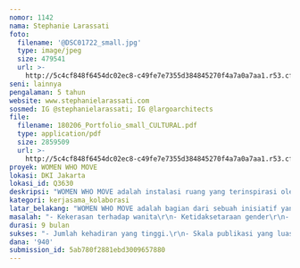 ```yaml
---
nomor: 1142
nama: Stephanie Larassati
foto:
  filename: '@DSC01722_small.jpg'
  type: image/jpeg
  size: 479541
  url: >-
    http://5c4cf848f6454dc02ec8-c49fe7e7355d384845270f4a7a0a7aa1.r53.cf2.rackcdn.com/035d3cdb-e7fc-4f8b-bd11-3ac557a6f8ef/@DSC01722_small.jpg
seni: lainnya
pengalaman: 5 tahun
website: www.stephanielarassati.com
sosmed: IG @stephanielarassati; IG @largoarchitects
file:
  filename: 180206_Portfolio_small_CULTURAL.pdf
  type: application/pdf
  size: 2859509
  url: >-
    http://5c4cf848f6454dc02ec8-c49fe7e7355d384845270f4a7a0a7aa1.r53.cf2.rackcdn.com/363f8ff9-bdc7-4c62-9753-0460c6e54849/180206_Portfolio_small_CULTURAL.pdf
proyek: WOMEN WHO MOVE
lokasi: DKI Jakarta
lokasi_id: Q3630
deskripsi: "WOMEN WHO MOVE adalah instalasi ruang yang terinspirasi oleh cerita-cerita perempuan yang berpindah dari satu tempat ke tempat lain dengan alasan yang dipicu oleh rasa takut dan penindasan. Karya ini akan menggambarkan pemindahan dan kebingungan tetapi juga keberanian dan kekuatan. Karya ini menyoroti relasi dan kaitan langsung antar kejadian di masa lalu, sekarang dan masa depan dan juga fluiditas dari pengalaman emosional internal manusia yang melampaui waktu dan ruang.\r\n\r\nIde proyek ini adalah menggabungkan desain arsitektur dan koreografi tari untuk mengeksplorasi relasi dan konflik antara tubuh dan geometri, atau dalam hal ini, pengalaman manusia dan lingkungannya. Ruang membentuk gerak - gerak melengkapi ruang.\r\n\r\nProyek ini akan mengeksplorasi lebih lanjut cara-cara kontemporer untuk menciptakan lingkungan yang merangsang panca indra. Sebuah proposisi berbasis penelitian yang seksama dan cermat akan sangat diperlukan untuk menciptakan pengalaman berbeda yang mendalam, terutama dalam hal menciptakan ruang yang berhubungan dengan tema emosional dan sensitif.\r\n\r\nWOMEN WHO MOVE mendorong pengunjung untuk merenungkan gagasan yang kompleks seperti hubungan antara wanita, masyarakat dan sejarah dan perbedaan antara diri, tubuh, gerakan dan desain ruang."
kategori: kerjasama_kolaborasi
latar_belakang: "WOMEN WHO MOVE adalah bagian dari sebuah inisiatif yang bernamakan Museum Memorial Mei 1998 (MMM98). MMM98 adalah sebuah desain arsitektur untuk mendokumentasikan sejarah serta mengenang korban Tragedi Mei 1998 di Indonesia.\r\n\r\nInisiatif ini bertujuan untuk mewujudkan budaya mengingat dan memahami sejarah pelanggaran Hak Asasi Manusia di Indonesia dengan melibatkan banyak pemangku kepentingan (stakeholders) untuk memastikan dialog berkelanjutan sebagai warisan bagi generasi berikutnya.\r\n\r\nProyek ini menerapkan desain arsitektur inovatif, ruang publik kontemplatif terpadu serta konten / program museum berasas pendidikan yang direncanakan dengan baik dan berjangka panjang.\r\n\r\nBanyak dari kita memahami arti penting dan begitu pula tantangan dari institusi semacam ini. Oleh karena itu kami percaya bahwa perlu untuk mengembangkan strategi desain dengan pendekatan yang berkelanjutan, kreatif dan komprehensif; yang mencakup koalisi dari berbagai pemangku kepentingan, pendanaan kolaboratif, sebuah payung komunikasi dan pendidikan; dan solusi desain multi-disiplin.\r\n\r\nKami percaya pada langkah-langkah kecil untuk menciptakan hal-hal besar. WOMEN WHO MOVE sangat esensial untuk menyoroti dan untuk terus mengingatkan masyarakat, terutama generasi muda, tentang isu-isu perempuan di negara ini - menjamin dampak positif dari kedua hal, yaitu solusi desain terbangun dan propagansi ide-ide yang mendasarinya."
masalah: "- Kekerasan terhadap wanita\r\n- Ketidaksetaraan gender\r\n- Menolak lupa sejarah pelanggaran Hak Asasi Manusia di Indonesia."
durasi: 9 bulan
sukses: "- Jumlah kehadiran yang tinggi.\r\n- Skala publikasi yang luas\r\n- Memobilisasi inisiatif atau proyek serupa lainnya\r\n- Menciptakan dialog baru dengan para pemangku kepentingan yang relevan dalam merancang (masterplaning) sebuah gedung museum / memorial."
dana: '940'
submission_id: 5ab780f2881ebd3009657880
---
```


